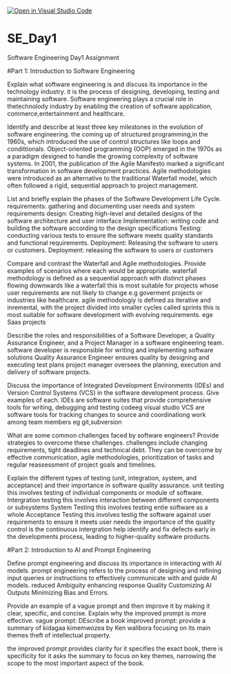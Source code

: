 [![Open in Visual Studio Code](https://classroom.github.com/assets/open-in-vscode-2e0aaae1b6195c2367325f4f02e2d04e9abb55f0b24a779b69b11b9e10269abc.svg)](https://classroom.github.com/online_ide?assignment_repo_id=15568352&assignment_repo_type=AssignmentRepo)
# SE_Day1
Software Engineering Day1 Assignment

#Part 1: Introduction to Software Engineering

Explain what software engineering is and discuss its importance in the technology industry.
    it is the process of designing, developing, testing and maintaining software. Software engineering plays a crucial role in thetechnolody industry by enabling the creation of software application, commerce,entertainment and healthcare.  

Identify and describe at least three key milestones in the evolution of software engineering.
    the coming up of structured programming,in the 1960s, which introduced the use of control structures like loops and condittionals. 
    Object-oriented programming (OOP) emerged in the 1970s as a paradigm designed to handle the growing complexity of software systems.
    In 2001, the publication of the Agile Manifesto marked a significant transformation in software development practices. Agile methodologies were introduced as an alternative to the traditional Waterfall model, which often followed a rigid, sequential approach to project management.



List and briefly explain the phases of the Software Development Life Cycle.
    requirements: gathering and documenting user needs and system requirements
    design: Creating high-level and detailed designs of the software architecture and user interface
    Implementation: writing code and building the software according to the design specifications
    Testing: conducting various tests to ensure the software meets  quality standards and functional requirements.
    Deployment: Releasing the software to users or customers. 
    Deployment: releasing the software to users or customers


Compare and contrast the Waterfall and Agile methodologies. Provide examples of scenarios where each would be appropriate.
    waterfall methodology is defined as a sequential approach with distinct phases flowing downwards like a waterfall this is most suitable for projects whose user requirements are not likely to change e.g goverment projects or industries like healthcare. 
    agile methodologiy is defined as iterative and inremental, with the project divided into smaller cycles called sprints this is most suitable for software development with evolving requirements. ege Saas projects 

Describe the roles and responsibilities of a Software Developer, a Quality Assurance Engineer, and a Project Manager in a software engineering team.
    software developer is responsible for writing and implementing software solutions
    Quality Assurance Engineer ensures quality by designing and executing test plans
    project manager oversees the planning, execution and delivery of software projects.


Discuss the importance of Integrated Development Environments (IDEs) and Version Control Systems (VCS) in the software development process. Give examples of each.
    IDEs are software suites that provide comprehensive tools for writing, debugging and testing codeeg visual studio
    VCS are software tools for tracking changes to source and coordinationg work among team members eg git,subversion 


What are some common challenges faced by software engineers? Provide strategies to overcome these challenges.
    challenges include changing requirements, tight deadlines and technical debt. They can be overcome by effective communication, agile methodologies, prioritization of tasks and regular reassessment of project goals and timelines. 

Explain the different types of testing (unit, integration, system, and acceptance) and their importance in software quality assurance.
    unit testing this involves testing of individual components or module of software.
    Intergration testing this involves interaction between different components or subsystems
    System Testing this involves testing entie software as a whole
    Acceptance Testing this involves testig the software against user requirements to ensure it meets user needs
    the importance of the quality control is the continuous intergration help identify and fix defects early in the developments process, leading to higher-quality software products.


#Part 2: Introduction to AI and Prompt Engineering


Define prompt engineering and discuss its importance in interacting with AI models.
    prompt engineering refers to the process of designing and refining input queries or instructions to effectively communicate with and guide AI models.
    reduced Ambiguity
    enhancing response Quality
    Customizing AI Outputs
    Minimizing Bias and Errors.



Provide an example of a vague prompt and then improve it by making it clear, specific, and concise. Explain why the improved prompt is more effective.
    vague prompt: DEscribe a book 
    improved prompt: provide a summary of kidagaa kimemwozea by Ken walibora focusing on its main themes theft of intellectual property.

 the improved prompt provides clarity for it specifies the exact book, there is specificity for it asks the summary to focus on key themes, narrowing the scope to the most important aspect of the book. 